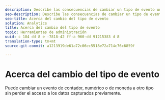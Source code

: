 ```yaml
---
description: Describe las consecuencias de cambiar un tipo de evento una vez que los datos se han recopilado.
seo-description: Describe las consecuencias de cambiar un tipo de evento una vez que los datos se han recopilado.
seo-title: Acerca del cambio del tipo de evento
solution: Analytics
title: Acerca del cambio del tipo de evento
topic: Herramientas de administración
uuid: c 184 dd 8 e -7818-42 ff-a 960-dd 91215383 d 8
translation-type: tm+mt
source-git-commit: a1213919de61a72c06ec5518e72a714c76c6859f

---
```



# Acerca del cambio del tipo de evento

Puede cambiar un evento de contador, numérico o de moneda a otro tipo sin perder el acceso a los datos capturados previamente.
